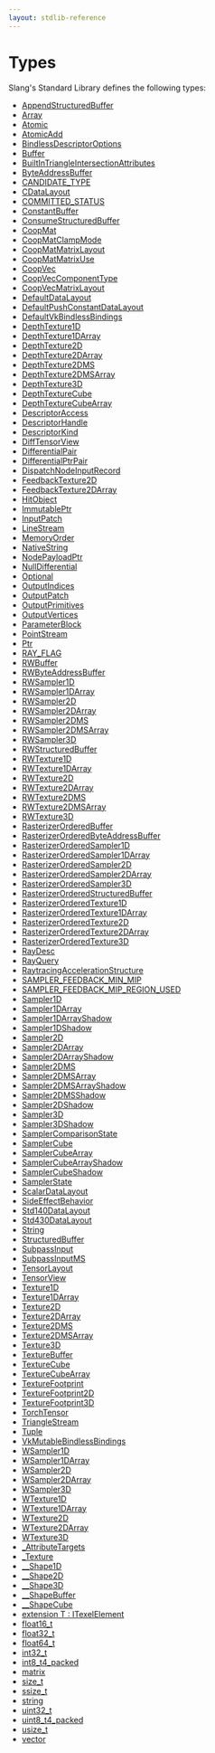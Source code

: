 ```yaml
---
layout: stdlib-reference
---
```

# Types

Slang's Standard Library defines the following types:

- [AppendStructuredBuffer](appendstructuredbuffer-06g/index)
- [Array](array-0/index)
- [Atomic](atomic-0/index)
- [AtomicAdd](atomicadd-06/index)
- [BindlessDescriptorOptions](bindlessdescriptoroptions-08i/index)
- [Buffer](buffer-0)
- [BuiltInTriangleIntersectionAttributes](builtintriangleintersectionattributes-057fr/index)
- [ByteAddressBuffer](byteaddressbuffer-04b/index)
- [CANDIDATE\_TYPE](candidate_type-012345678abcd)
- [CDataLayout](cdatalayout-015/index)
- [COMMITTED\_STATUS](committed_status-012345678abcdef)
- [ConstantBuffer](constantbuffer-08/index)
- [ConsumeStructuredBuffer](consumestructuredbuffer-07h/index)
- [CoopMat](coopmat-04/index)
- [CoopMatClampMode](coopmatclampmode-047c/index)
- [CoopMatMatrixLayout](coopmatmatrixlayout-047d/index)
- [CoopMatMatrixUse](coopmatmatrixuse-047d/index)
- [CoopVec](coopvec-04/index)
- [CoopVecComponentType](coopveccomponenttype-047g/index)
- [CoopVecMatrixLayout](coopvecmatrixlayout-047d/index)
- [DefaultDataLayout](defaultdatalayout-07b/index)
- [DefaultPushConstantDataLayout](defaultpushconstantdatalayout-07bjn/index)
- [DefaultVkBindlessBindings](defaultvkbindlessbindings-079h/index)
- [DepthTexture1D](depthtexture1d-05d)
- [DepthTexture1DArray](depthtexture1darray-05de)
- [DepthTexture2D](depthtexture2d-05d)
- [DepthTexture2DArray](depthtexture2darray-05de)
- [DepthTexture2DMS](depthtexture2dms-05def)
- [DepthTexture2DMSArray](depthtexture2dmsarray-05defg)
- [DepthTexture3D](depthtexture3d-05d)
- [DepthTextureCube](depthtexturecube-05c)
- [DepthTextureCubeArray](depthtexturecubearray-05cg)
- [DescriptorAccess](descriptoraccess-0a/index)
- [DescriptorHandle](descriptorhandle-0a/index)
- [DescriptorKind](descriptorkind-0a/index)
- [DiffTensorView](difftensorview-04a/index)
- [DifferentialPair](differentialpair-0c/index)
- [DifferentialPtrPair](differentialptrpair-0cf/index)
- [DispatchNodeInputRecord](dispatchnodeinputrecord-08ch/index)
- [FeedbackTexture2D](feedbacktexture2d-08g)
- [FeedbackTexture2DArray](feedbacktexture2darray-08gh)
- [HitObject](hitobject-03/index)
- [ImmutablePtr](immutableptr-09)
- [InputPatch](inputpatch-05/index)
- [LineStream](linestream-04/index)
- [MemoryOrder](memoryorder-06/index)
- [NativeString](nativestring-06/index)
- [NodePayloadPtr](nodepayloadptr-04b)
- [NullDifferential](nulldifferential-04/index)
- [Optional](optional-0/index)
- [OutputIndices](outputindices-06/index)
- [OutputPatch](outputpatch-06/index)
- [OutputPrimitives](outputprimitives-06/index)
- [OutputVertices](outputvertices-06/index)
- [ParameterBlock](parameterblock-09/index)
- [PointStream](pointstream-05/index)
- [Ptr](ptr-0/index)
- [RAY\_FLAG](ray_flag-0124567)
- [RWBuffer](rwbuffer-012)
- [RWByteAddressBuffer](rwbyteaddressbuffer-0126d/index)
- [RWSampler1D](rwsampler1d-012a)
- [RWSampler1DArray](rwsampler1darray-012ab)
- [RWSampler2D](rwsampler2d-012a)
- [RWSampler2DArray](rwsampler2darray-012ab)
- [RWSampler2DMS](rwsampler2dms-012abc)
- [RWSampler2DMSArray](rwsampler2dmsarray-012abcd)
- [RWSampler3D](rwsampler3d-012a)
- [RWStructuredBuffer](rwstructuredbuffer-012c/index)
- [RWTexture1D](rwtexture1d-012a)
- [RWTexture1DArray](rwtexture1darray-012ab)
- [RWTexture2D](rwtexture2d-012a)
- [RWTexture2DArray](rwtexture2darray-012ab)
- [RWTexture2DMS](rwtexture2dms-012abc)
- [RWTexture2DMSArray](rwtexture2dmsarray-012abcd)
- [RWTexture3D](rwtexture3d-012a)
- [RasterizerOrderedBuffer](rasterizerorderedbuffer-0ah)
- [RasterizerOrderedByteAddressBuffer](rasterizerorderedbyteaddressbuffer-0ahls/index)
- [RasterizerOrderedSampler1D](rasterizerorderedsampler1d-0ahp)
- [RasterizerOrderedSampler1DArray](rasterizerorderedsampler1darray-0ahpq)
- [RasterizerOrderedSampler2D](rasterizerorderedsampler2d-0ahp)
- [RasterizerOrderedSampler2DArray](rasterizerorderedsampler2darray-0ahpq)
- [RasterizerOrderedSampler3D](rasterizerorderedsampler3d-0ahp)
- [RasterizerOrderedStructuredBuffer](rasterizerorderedstructuredbuffer-0ahr/index)
- [RasterizerOrderedTexture1D](rasterizerorderedtexture1d-0ahp)
- [RasterizerOrderedTexture1DArray](rasterizerorderedtexture1darray-0ahpq)
- [RasterizerOrderedTexture2D](rasterizerorderedtexture2d-0ahp)
- [RasterizerOrderedTexture2DArray](rasterizerorderedtexture2darray-0ahpq)
- [RasterizerOrderedTexture3D](rasterizerorderedtexture3d-0ahp)
- [RayDesc](raydesc-03/index)
- [RayQuery](rayquery-03/index)
- [RaytracingAccelerationStructure](raytracingaccelerationstructure-0am/index)
- [SAMPLER\_FEEDBACK\_MIN\_MIP](sampler_feedback_min_mip-012345689abcdefhijlmn/index)
- [SAMPLER\_FEEDBACK\_MIP\_REGION\_USED](sampler_feedback_mip_region_used-012345689abcdefhijlmnopqstuv/index)
- [Sampler1D](sampler1d-08)
- [Sampler1DArray](sampler1darray-089)
- [Sampler1DArrayShadow](sampler1darrayshadow-089e)
- [Sampler1DShadow](sampler1dshadow-089)
- [Sampler2D](sampler2d-08)
- [Sampler2DArray](sampler2darray-089)
- [Sampler2DArrayShadow](sampler2darrayshadow-089e)
- [Sampler2DMS](sampler2dms-089a)
- [Sampler2DMSArray](sampler2dmsarray-089ab)
- [Sampler2DMSArrayShadow](sampler2dmsarrayshadow-089abg)
- [Sampler2DMSShadow](sampler2dmsshadow-089ab)
- [Sampler2DShadow](sampler2dshadow-089)
- [Sampler3D](sampler3d-08)
- [Sampler3DShadow](sampler3dshadow-089)
- [SamplerComparisonState](samplercomparisonstate-07h/index)
- [SamplerCube](samplercube-07)
- [SamplerCubeArray](samplercubearray-07b)
- [SamplerCubeArrayShadow](samplercubearrayshadow-07bg)
- [SamplerCubeShadow](samplercubeshadow-07b)
- [SamplerState](samplerstate-07/index)
- [ScalarDataLayout](scalardatalayout-06a/index)
- [SideEffectBehavior](sideeffectbehavior-04a/index)
- [Std140DataLayout](std140datalayout-06a/index)
- [Std430DataLayout](std430datalayout-06a/index)
- [String](string-0/index)
- [StructuredBuffer](structuredbuffer-0a/index)
- [SubpassInput](subpassinput-07)
- [SubpassInputMS](subpassinputms-07cd)
- [TensorLayout](tensorlayout-06/index)
- [TensorView](tensorview-06/index)
- [Texture1D](texture1d-08)
- [Texture1DArray](texture1darray-089)
- [Texture2D](texture2d-08)
- [Texture2DArray](texture2darray-089)
- [Texture2DMS](texture2dms-089a)
- [Texture2DMSArray](texture2dmsarray-089ab)
- [Texture3D](texture3d-08)
- [TextureBuffer](texturebuffer-07/index)
- [TextureCube](texturecube-07)
- [TextureCubeArray](texturecubearray-07b)
- [TextureFootprint](texturefootprint-07/index)
- [TextureFootprint2D](texturefootprint2d-07h)
- [TextureFootprint3D](texturefootprint3d-07h)
- [TorchTensor](torchtensor-05/index)
- [TriangleStream](trianglestream-08/index)
- [Tuple](tuple-0/index)
- [VkMutableBindlessBindings](vkmutablebindlessbindings-029h/index)
- [WSampler1D](wsampler1d-019)
- [WSampler1DArray](wsampler1darray-019a)
- [WSampler2D](wsampler2d-019)
- [WSampler2DArray](wsampler2darray-019a)
- [WSampler3D](wsampler3d-019)
- [WTexture1D](wtexture1d-019)
- [WTexture1DArray](wtexture1darray-019a)
- [WTexture2D](wtexture2d-019)
- [WTexture2DArray](wtexture2darray-019a)
- [WTexture3D](wtexture3d-019)
- [\_AttributeTargets](0attributetargets-01a/index)
- [\_Texture](0texture-01/index)
- [\_\_Shape1D](0_shape1d-028/index)
- [\_\_Shape2D](0_shape2d-028/index)
- [\_\_Shape3D](0_shape3d-028/index)
- [\_\_ShapeBuffer](0_shapebuffer-027/index)
- [\_\_ShapeCube](0_shapecube-027/index)
- [extension T : ITexelElement](t-0/index)
- [float16\_t](float16_t)
- [float32\_t](float32_t)
- [float64\_t](float64_t)
- [int32\_t](int32_t)
- [int8\_t4\_packed](int8_t4_packed)
- [matrix](matrix/index)
- [size\_t](size_t)
- [ssize\_t](ssize_t)
- [string](string)
- [uint32\_t](uint32_t)
- [uint8\_t4\_packed](uint8_t4_packed)
- [usize\_t](usize_t)
- [vector](vector/index)

<!-- RTD-TOC-START
```{toctree}
:titlesonly:
:hidden:

Buffer types <buffer_types>
Math types <math_types>
Miscelaneous types <misc_types>
Ray-tracing <raytracing>
Sampler types <sampler_types>
Scalar types <scalar_types>
Stage IO types <stage_io>
Texture types <texture_types>
Array <array-0/index>
Atomic <atomic-0/index>
AtomicAdd <atomicadd-06/index>
BindlessDescriptorOptions <bindlessdescriptoroptions-08i/index>
ConstantBuffer <constantbuffer-08/index>
CoopMat <coopmat-04/index>
CoopMatClampMode <coopmatclampmode-047c/index>
CoopMatMatrixLayout <coopmatmatrixlayout-047d/index>
CoopMatMatrixUse <coopmatmatrixuse-047d/index>
CoopVec <coopvec-04/index>
CoopVecComponentType <coopveccomponenttype-047g/index>
CoopVecMatrixLayout <coopvecmatrixlayout-047d/index>
DefaultVkBindlessBindings <defaultvkbindlessbindings-079h/index>
DescriptorAccess <descriptoraccess-0a/index>
DescriptorHandle <descriptorhandle-0a/index>
DescriptorKind <descriptorkind-0a/index>
DiffTensorView <difftensorview-04a/index>
DifferentialPair <differentialpair-0c/index>
DifferentialPtrPair <differentialptrpair-0cf/index>
DispatchNodeInputRecord <dispatchnodeinputrecord-08ch/index>
ImmutablePtr <immutableptr-09>
NodePayloadPtr <nodepayloadptr-04b>
NullDifferential <nulldifferential-04/index>
Optional <optional-0/index>
ParameterBlock <parameterblock-09/index>
Ptr <ptr-0/index>
String <string-0/index>
TensorLayout <tensorlayout-06/index>
TensorView <tensorview-06/index>
TorchTensor <torchtensor-05/index>
Tuple <tuple-0/index>
VkMutableBindlessBindings <vkmutablebindlessbindings-029h/index>
_AttributeTargets <0attributetargets-01a/index>
extension T : ITexelElement <t-0/index>
int8_t4_packed <int8_t4_packed>
uint8_t4_packed <uint8_t4_packed>
```
RTD-TOC-END -->

